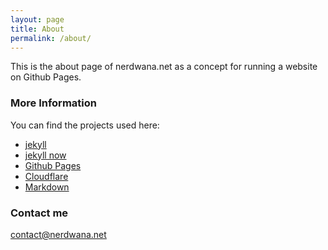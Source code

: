 ```yaml
---
layout: page
title: About
permalink: /about/
---
```


This is the about page of nerdwana.net as a concept for running a website on Github Pages.


### More Information

You can find the projects used here:
- [jekyll](https://jekyllrb.com)
- [jekyll now](https://github.com/barryclark/jekyll-now)
- [Github Pages](https://pages.github.com)
- [Cloudflare](https://www.cloudflare.com)
- [Markdown](https://www.markdownguide.org)

### Contact me

[contact@nerdwana.net](mailto:contact@nerdwana.net)
